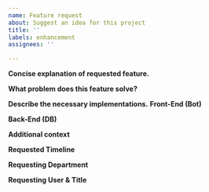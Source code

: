 ```yaml
---
name: Feature request
about: Suggest an idea for this project
title: ''
labels: enhancement
assignees: ''

---
```


**Concise explanation of requested feature.**

**What problem does this feature solve?**

**Describe the necessary implementations.**
__Front-End (Bot)__


__Back-End (DB)__

**Additional context**

**Requested Timeline**

**Requesting Department**

**Requesting User & Title**
